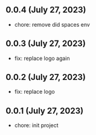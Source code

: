 ## 0.0.4 (July 27, 2023)

- chore: remove did spaces env

## 0.0.3 (July 27, 2023)

- fix: replace logo again

## 0.0.2 (July 27, 2023)

- fix: replace logo 

## 0.0.1 (July 27, 2023)

- chore: init project